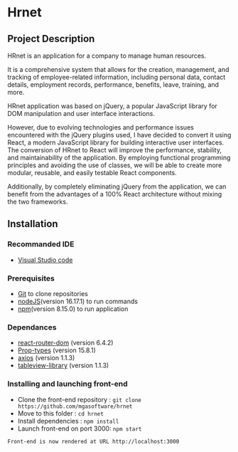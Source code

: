 # Hrnet

## Project Description

HRnet is an application for a company to manage human resources.

It is a comprehensive system that allows for the creation, management, and tracking of employee-related information, including personal data, contact details, employment records, performance, benefits, leave, training, and more.

HRnet application was based on jQuery, a popular JavaScript library for DOM manipulation and user interface interactions.

However, due to evolving technologies and performance issues encountered with the jQuery plugins used, I have decided to convert it using React, a modern JavaScript library for building interactive user interfaces. The conversion of HRnet to React will improve the performance, stability, and maintainability of the application. By employing functional programming principles and avoiding the use of classes, we will be able to create more modular, reusable, and easily testable React components.

Additionally, by completely eliminating jQuery from the application, we can benefit from the advantages of a 100% React architecture without mixing the two frameworks.

## Installation

### Recommanded IDE

* [Visual Studio code](https://code.visualstudio.com/)

### Prerequisites

* [Git](https://git-scm.com/) to clone repositories
* [nodeJS](https://nodejs.org/fr/)(version 16.17.1) to run commands
* [npm](https://www.npmjs.com/)(version 8.15.0) to run application

### Dependances

* [react-router-dom](https://reactrouter.com/web/guides/quick-start) (version 6.4.2)
* [Prop-types](https://www.npmjs.com/package/prop-types) (version 15.8.1)
* [axios](https://axios-http.com/fr/docs/intro) (version 1.1.3)
* [tableview-library](https://www.npmjs.com/package/tableview-library?activeTab=readme) (version 1.1.3)

### Installing and launching front-end

- Clone the front-end repository : `git clone https://github.com/mgasoftware/hrnet`
- Move to this folder : `cd hrnet`
- Install dependencies : `npm install`
- Launch front-end on port 3000: `npm start`

```bash
Front-end is now rendered at URL http://localhost:3000
```
